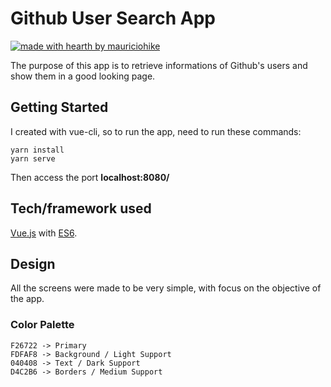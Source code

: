 # Github User Search App

[![made with hearth by mauriciohike](https://img.shields.io/badge/made%20with%20%F0%9F%92%9B%20by-mauriciohike-%237159c1)](https://github.com/mauriciohike)

The purpose of this app is to retrieve informations of Github's users and show them in a good looking page.

## Getting Started
I created with vue-cli, so to run the app, need to run these commands:

    yarn install
    yarn serve

Then access the port **localhost:8080/**
    

## Tech/framework used

[Vue.js](https://vuejs.org/) with [ES6](https://developer.mozilla.org/en-US/docs/Web/JavaScript).


## Design

All the screens were made to be very simple, with focus on the objective of the app.

### Color Palette

    F26722 -> Primary
    FDFAF8 -> Background / Light Support
    040408 -> Text / Dark Support
    D4C2B6 -> Borders / Medium Support

